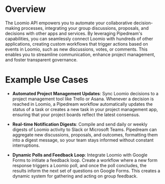 # Overview

The Loomio API empowers you to automate your collaborative decision-making processes, integrating your group discussions, proposals, and decisions with other apps and services. By leveraging Pipedream's capabilities, you can seamlessly connect Loomio with hundreds of other applications, creating custom workflows that trigger actions based on events in Loomio, such as new discussions, votes, or comments. This enables you to streamline communication, enhance project management, and foster transparent governance.

# Example Use Cases

- **Automated Project Management Updates**: Sync Loomio decisions to a project management tool like Trello or Asana. Whenever a decision is reached in Loomio, a Pipedream workflow automatically updates the status of a task or creates a new task in your project management app, ensuring that your project boards reflect the latest consensus.

- **Real-time Notification Digests**: Compile and send daily or weekly digests of Loomio activity to Slack or Microsoft Teams. Pipedream can aggregate new discussions, proposals, and outcomes, formatting them into a digest message, so your team stays informed without constant interruptions.

- **Dynamic Polls and Feedback Loop**: Integrate Loomio with Google Forms to initiate a feedback loop. Create a workflow where a new form response triggers a Loomio poll, and once the poll concludes, the results inform the next set of questions on Google Forms. This creates a dynamic system for gathering and acting on group feedback.
